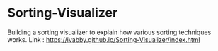 # Sorting-Visualizer

Building a sorting visualizer to explain how various sorting techniques works.
Link : https://ivabby.github.io/Sorting-Visualizer/index.html
